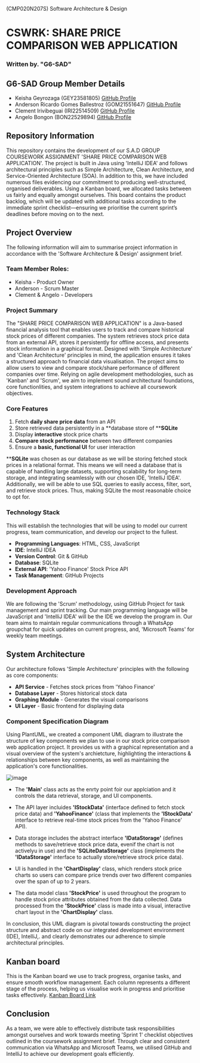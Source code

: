 (CMP020N207S) Software Architecture & Design
# CSWRK: SHARE PRICE COMPARISON WEB APPLICATION
### Written by. "G6-SAD"

## G6-SAD Group Member Details
- Keisha Geyrozaga (GEY23581805) [GitHub Profile](https://github.com/MOMORII)
- Anderson Ricardo Gomes Ballestroz (GOM21551647) [GitHub Profile](https://github.com/AndersonRGB)
- Clement Irivibeguai (IRI22514509) [GitHub Profile](https://github.com/clems27)
- Angelo Bongon (BON22529894) [GitHub Profile](https://github.com/Z3R018)
  
## Repository Information
This repository contains the development of our S.A.D GROUP COURSEWORK ASSIGNMENT 'SHARE PRICE COMPARISON WEB APPLICATION'. The project is built in Java using 'IntelliJ IDEA' and follows architectural principles such as Simple Architecture, Clean Architecture, and Service-Oriented Architecture (SOA). In addition to this, we have included numerous files evidencing our commitment to producing well-structured, organised deliverables. Using a Kanban board, we allocated tasks between us fairly and equally amongst ourselves. This board contains the product backlog, which will be updated with additional tasks according to the immediate sprint checklist—ensuring we prioritise the current sprint’s deadlines before moving on to the next. 

## Project Overview
The following information will aim to summarise project information in accordance with the 'Software Architecture & Design' assignment brief.

### Team Member Roles:
- Keisha - Product Owner
- Anderson - Scrum Master
- Clement & Angelo - Developers

### Project Summary
The "SHARE PRICE COMPARISON WEB APPLICATION" is a Java-based financial analysis tool that enables users to track and compare historical stock prices of different companies. The system retrieves stock price data from an external API, stores it persistently for offline access, and presents stock information in a graphical format. Designed with 'Simple Architecture' and 'Clean Architecture' principles in mind, the application ensures it takes a structured approach to financial data visualisation. The project aims to allow users to view and compare stock/share performance of different companies over time. Relying on agile development methodologies, such as 'Kanban' and 'Scrum', we aim to implement sound architectural foundations, core functionlities, and system integrations to achieve all coursework objectives.

### Core Features
1. Fetch **daily share price data** from an API
2. Store retrieved data persistently in a **database store of ****SQLite**
3. Display **interactive** stock price charts
4. **Compare stock performance** between two different companies
6. Ensure a **basic, functional UI** for user interaction

****SQLite** was chosen as our database as we will be storing fetched stock prices in a relational format. This means we will need a database that is capable of handling large datasets, supporting scalability for long-term storage, and integrating seamlessly with our chosen IDE, 'IntelliJ IDEA'. Additionally, we will be able to use SQL queries to easily access, filter, sort, and retrieve stock prices. Thus, making SQLite the most reasonable choice to opt for.

### Technology Stack
This will establish the technologies that will be using to model our current progress, team communication, and develop our project to the fullest.

- **Programming Languages**: HTML, CSS, JavaScript
- **IDE**: IntelliJ IDEA
- **Version Control**: Git & GitHub 
- **Database**: SQLite
- **External API**: 'Yahoo Finance' Stock Price API
- **Task Management**: GitHub Projects 

### Development Approach
We are following the 'Scrum' methodology, using GitHub Project for task management and sprint tracking. Our main programming language will be JavaScript and 'IntelliJ IDEA' will be the IDE we develop the program in. Our team aims to maintain regular communications through a WhatsApp groupchat for quick updates on current progress, and, 'Microsoft Teams' for weekly team meetings.

## System Architecture
Our architecture follows 'Simple Architecture' principles with the following as core components:

- **API Service** - Fetches stock prices from 'Yahoo Finance'
- **Database Layer** - Stores historical stock data
- **Graphing Module** - Generates the visual comparisons
- **UI Layer** - Basic frontend for displaying data

### Component Specification Diagram
Using PlantUML, we created a component UML diagram to illustrate the structure of key components we plan to use in our stock price comparison web application project. It provides us with a graphical representation and a visual overview of the system's archietcture, highlighting the interactions &  relationships between key components, as well as maintaining the application's core functionalities.

![image](https://github.com/user-attachments/assets/85ac5873-bb0b-4e19-94d9-f9ab2bd6c4a5)

- The **'Main'** class acts as the enrty point foir our applciation and it controls the data retrieval, storage, and UI components. 

- The API layer incluides **'IStockData'** (interface defined to fetch stock price data) and **'YahooFinance'** (class that implements the **'IStockData'** interface to retrieve real-time stock prices from the 'Yahoo Finance' API). 

- Data storage includes the abstract interface **'IDataStorage'** (defines methods to save/retrieve stock price data, evenif the chart is not activelyu in use) and the **'SQLiteDataStorage'** class (implements the **'IDataStorage'** interface to actually store/retrieve strock price data). 

- UI  is handled in the **'ChartDisplay'** class, which  renders stock price charts so users can compare price trends over two different companies over the span of up to 2 years. 

- The data model class **'StockPrice'** is used throughout the program to handle stock price attributes obtained from the data collected. Data processed from the **'StockPrice'** class is made into a visual, interactive chart layout in the **'ChartDisplay'** class.

In conclusion, this UML diagram is pivotal towards constructing the project structure and abstract code on our integrated development environment (IDE), IntelliJ,. and clearly demonstrates our adherence to simple architectural principles.

## Kanban board
This is the Kanban board we use to track progress, organise tasks, and ensure smooth workflow management. Each column represents a different stage of the process, helping us visualise work in progress and prioritise tasks effectively. [Kanban Board Link](https://github.com/users/MOMORII/projects/1/views/1)

## Conclusion
As a team, we were able to effectively distribute task responsibilities amongst ourselves and work towards meeting 'Sprint 1' checklist objectives outlined in the coursework assignment brief. Through clear and consistent communication via WhatsApp and Microsoft Teams, we utilised GitHub and IntelliJ to achieve our development goals efficiently.
